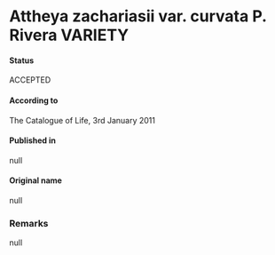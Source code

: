 Attheya zachariasii var. curvata P. Rivera VARIETY
=======

#### Status
ACCEPTED

#### According to
The Catalogue of Life, 3rd January 2011

#### Published in
null

#### Original name
null

### Remarks
null